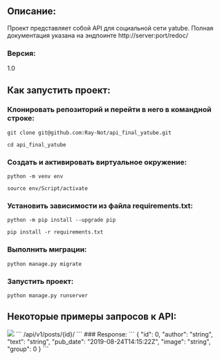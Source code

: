 ## Описание:
Проект представляет собой API для социальной сети yatube.
Полная документация указана на эндпоинте http://server:port/redoc/
### Версия:
1.0

## Как запустить проект:
### Клонировать репозиторий и перейти в него в командной строке:
```
git clone git@github.com:Ray-Not/api_final_yatube.git
```
```
cd api_final_yatube
```

### Cоздать и активировать виртуальное окружение:
```
python -m venv env
```
```
source env/Script/activate
```

### Установить зависимости из файла requirements.txt:
```
python -m pip install --upgrade pip
```
```
pip install -r requirements.txt
```

### Выполнить миграции:
```
python manage.py migrate
```

### Запустить проект:
```
python manage.py runserver
```

## Некоторые примеры запросов к API:
<img src="https://i.imgur.com/PouBDLR.jpg">
```
/api/v1/posts/{id}/
```
### Response:
```
{
  "id": 0,
  "author": "string",
  "text": "string",
  "pub_date": "2019-08-24T14:15:22Z",
  "image": "string",
  "group": 0
}
```
